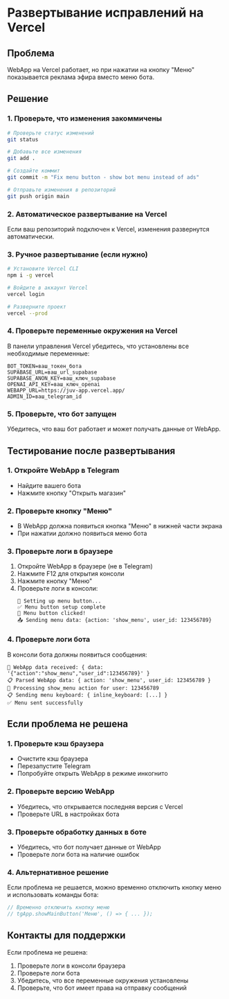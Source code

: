 # Развертывание исправлений на Vercel

## Проблема
WebApp на Vercel работает, но при нажатии на кнопку "Меню" показывается реклама эфира вместо меню бота.

## Решение

### 1. Проверьте, что изменения закоммичены

```bash
# Проверьте статус изменений
git status

# Добавьте все изменения
git add .

# Создайте коммит
git commit -m "Fix menu button - show bot menu instead of ads"

# Отправьте изменения в репозиторий
git push origin main
```

### 2. Автоматическое развертывание на Vercel

Если ваш репозиторий подключен к Vercel, изменения развернутся автоматически.

### 3. Ручное развертывание (если нужно)

```bash
# Установите Vercel CLI
npm i -g vercel

# Войдите в аккаунт Vercel
vercel login

# Разверните проект
vercel --prod
```

### 4. Проверьте переменные окружения на Vercel

В панели управления Vercel убедитесь, что установлены все необходимые переменные:

```env
BOT_TOKEN=ваш_токен_бота
SUPABASE_URL=ваш_url_supabase
SUPABASE_ANON_KEY=ваш_ключ_supabase
OPENAI_API_KEY=ваш_ключ_openai
WEBAPP_URL=https://juv-app.vercel.app/
ADMIN_ID=ваш_telegram_id
```

### 5. Проверьте, что бот запущен

Убедитесь, что ваш бот работает и может получать данные от WebApp.

## Тестирование после развертывания

### 1. Откройте WebApp в Telegram
- Найдите вашего бота
- Нажмите кнопку "Открыть магазин"

### 2. Проверьте кнопку "Меню"
- В WebApp должна появиться кнопка "Меню" в нижней части экрана
- При нажатии должно появиться меню бота

### 3. Проверьте логи в браузере
1. Откройте WebApp в браузере (не в Telegram)
2. Нажмите F12 для открытия консоли
3. Нажмите кнопку "Меню"
4. Проверьте логи в консоли:
   ```
   🔧 Setting up menu button...
   ✅ Menu button setup complete
   📱 Menu button clicked!
   📤 Sending menu data: {action: 'show_menu', user_id: 123456789}
   ```

### 4. Проверьте логи бота
В консоли бота должны появиться сообщения:
```
📱 WebApp data received: { data: '{"action":"show_menu","user_id":123456789}' }
📋 Parsed WebApp data: { action: 'show_menu', user_id: 123456789 }
🎯 Processing show_menu action for user: 123456789
📋 Sending menu keyboard: { inline_keyboard: [...] }
✅ Menu sent successfully
```

## Если проблема не решена

### 1. Проверьте кэш браузера
- Очистите кэш браузера
- Перезапустите Telegram
- Попробуйте открыть WebApp в режиме инкогнито

### 2. Проверьте версию WebApp
- Убедитесь, что открывается последняя версия с Vercel
- Проверьте URL в настройках бота

### 3. Проверьте обработку данных в боте
- Убедитесь, что бот получает данные от WebApp
- Проверьте логи бота на наличие ошибок

### 4. Альтернативное решение
Если проблема не решается, можно временно отключить кнопку меню и использовать команды бота:

```typescript
// Временно отключить кнопку меню
// tgApp.showMainButton('Меню', () => { ... });
```

## Контакты для поддержки
Если проблема не решена:
1. Проверьте логи в консоли браузера
2. Проверьте логи бота
3. Убедитесь, что все переменные окружения установлены
4. Проверьте, что бот имеет права на отправку сообщений 